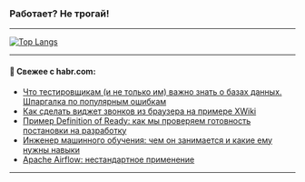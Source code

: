 ### Работает? Не трогай!

---
<!--
#### 🛠️ Technical stack:

![Java](https://img.shields.io/badge/Java-informational?logo=Oracle&style=flat&logoColor=white&color=FF4500)
![Kotlin](https://img.shields.io/badge/Kotlin-informational?logo=Kotlin&style=flat&logoColor=white&color=774D97)
![TS](https://img.shields.io/badge/TypeScript-informational?logo=typeScript&style=flat&logoColor=black&color=017acc)
![Python](https://img.shields.io/badge/Python-informational?logo=Python&style=flat&logoColor=black&color=ffdd54) <br>
![Spring](https://img.shields.io/badge/Spring-informational?logo=Spring&style=flat&logoColor=white&color=6DB33F) 
![SpringBoot](https://img.shields.io/badge/SpringBoot-informational?logo=SpringBoot&style=flat&logoColor=white&color=6DB33F)
![Nest](https://img.shields.io/badge/NestJS-informational?logo=NestJS&style=flat&logoColor=white&color=E0234E) 
![NodeJS](https://img.shields.io/badge/NodeJS-informational?logo=node.js&style=flat&logoColor=white&color=70A760)<br>
![PostgreSQL](https://img.shields.io/badge/PostgreSQL-informational?logo=PostgreSQL&style=flat&logoColor=white&color=DAA520)
![MongoDB](https://img.shields.io/badge/MongoDB-informational?logo=MongoDB&style=flat&logoColor=white&color=870000)
![Apache](https://img.shields.io/badge/Apache-informational?logo=apache&style=flat&logoColor=white&color=f74e28)

___ 
-->

<!--- #### 🛠️ : --->

[![Top Langs](https://github-readme-stats-82jvfl3w3-advtsettinggmailcoms-projects.vercel.app/api/top-langs/?username=zloylis&langs_count=10&hide_title=true&title_color=e6edf3&size_weight=0.5&count_weight=0.5&layout=compact&hide_progress=true&hide_border=true&theme=dracula)](https://github.com/zloylis)

<!---


####  :octocat:&nbsp;&nbsp; Статистика:

![GitHub stats](https://github-readme-stats-u2qms2cxw-advtsettinggmailcoms-projects.vercel.app/api?username=zloylis&show_icons=true&hide_border=true&theme=dracula&title_color=e6edf3&include_all_commits=true&count_private=true&hide_rank=false&hide_title=true&rank_icon=github)
-->
---

#### 💬 Свежее с habr.com:

<!-- BLOG-POST-LIST:START -->
- [Что тестировщикам &lpar;и не только им&rpar; важно знать о базах данных. Шпаргалка по популярным ошибкам](https://habr.com/ru/companies/sravni/articles/861806/?utm_source=habrahabr&utm_medium=rss&utm_campaign=861806)
- [Как сделать виджет звонков из браузера на примере XWiki](https://habr.com/ru/companies/exolve/articles/847766/?utm_source=habrahabr&utm_medium=rss&utm_campaign=847766)
- [Пример Definition of Ready: как мы проверяем готовность постановки на разработку](https://habr.com/ru/companies/korus_consulting/articles/861980/?utm_source=habrahabr&utm_medium=rss&utm_campaign=861980)
- [Инженер машинного обучения: чем он занимается и какие ему нужны навыки](https://habr.com/ru/companies/yandex_praktikum/articles/861472/?utm_source=habrahabr&utm_medium=rss&utm_campaign=861472)
- [Apache Airflow: нестандартное применение](https://habr.com/ru/companies/dbraincloud/articles/861842/?utm_source=habrahabr&utm_medium=rss&utm_campaign=861842)
<!-- BLOG-POST-LIST:END -->

---
